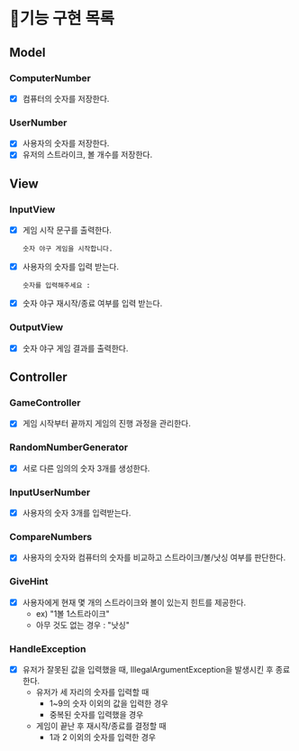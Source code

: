 # 🎯기능 구현 목록
## Model
### ComputerNumber
- [x] 컴퓨터의 숫자를 저장한다.
### UserNumber
- [x] 사용자의 숫자를 저장한다.
- [x] 유저의 스트라이크, 볼 개수를 저장한다.

## View
### InputView
- [x] 게임 시작 문구를 출력한다.
    ``` 
    숫자 야구 게임을 시작합니다.
    ```
- [x] 사용자의 숫자를 입력 받는다.
    ```
    숫자를 입력해주세요 : 
    ```
- [x] 숫자 야구 재시작/종료 여부를 입력 받는다.
### OutputView
- [x] 숫자 야구 게임 결과를 출력한다.

## Controller
### GameController
- [x] 게임 시작부터 끝까지 게임의 진행 과정을 관리한다.
### RandomNumberGenerator
- [x] 서로 다른 임의의 숫자 3개를 생성한다.
### InputUserNumber
- [x] 사용자의 숫자 3개를 입력받는다.
### CompareNumbers
- [x] 사용자의 숫자와 컴퓨터의 숫자를 비교하고 스트라이크/볼/낫싱 여부를 판단한다.
### GiveHint
- [x] 사용자에게 현재 몇 개의 스트라이크와 볼이 있는지 힌트를 제공한다.
  - ex) "1볼 1스트라이크"
  - 아무 것도 없는 경우 : "낫싱"
### HandleException
- [x] 유저가 잘못된 값을 입력했을 때, IllegalArgumentException을 발생시킨 후 종료한다.
  - 유저가 세 자리의 숫자를 입력할 때
    - 1~9의 숫자 이외의 값을 입력한 경우
    - 중복된 숫자를 입력했을 경우
  - 게임이 끝난 후 재시작/종료를 결정할 때
    - 1과 2 이외의 숫자를 입력한 경우